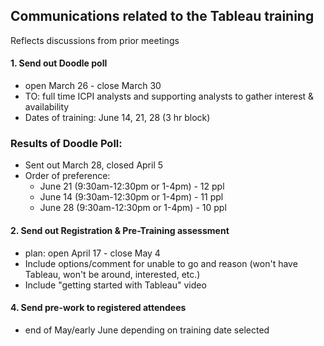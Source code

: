 ## Communications related to the Tableau training
Reflects discussions from prior meetings  

#### 1. Send out Doodle poll 
   - open March 26 - close March 30
   - TO: full time ICPI analysts and supporting analysts to gather interest & availability 
   - Dates of training: June 14, 21, 28 (3 hr block)

### Results of Doodle Poll:
  - Sent out March 28, closed April 5
  - Order of preference: 
     - June 21 (9:30am-12:30pm or 1-4pm) - 12 ppl
     - June 14 (9:30am-12:30pm or 1-4pm) - 11 ppl
     - June 28 (9:30am-12:30pm or 1-4pm) - 10 ppl

#### 2. Send out Registration & Pre-Training assessment 
   - plan: open April 17 - close May 4
   - Include options/comment for unable to go and reason (won't have Tableau, won't be around, interested, etc.)
   - Include "getting started with Tableau" video 

#### 4. Send pre-work to registered attendees 
   - end of May/early June depending on training date selected
